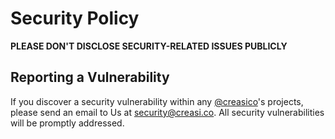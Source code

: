 # Security Policy

**PLEASE DON'T DISCLOSE SECURITY-RELATED ISSUES PUBLICLY**

## Reporting a Vulnerability

If you discover a security vulnerability within any [@creasico](https://github.com/creasico)'s projects, please send an email to Us at [security@creasi.co](mailto:security@creasi.co). All security vulnerabilities will be promptly addressed.